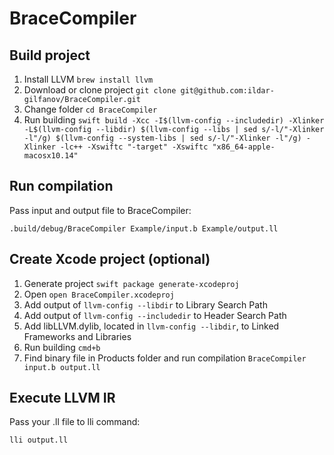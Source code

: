 # BraceCompiler

## Build project

1. Install LLVM `brew install llvm`
2. Download or clone project `git clone git@github.com:ildar-gilfanov/BraceCompiler.git`
3. Change folder `cd BraceCompiler`
4. Run building `swift build -Xcc -I$(llvm-config --includedir) -Xlinker -L$(llvm-config --libdir) $(llvm-config --libs | sed s/-l/"-Xlinker -l"/g) $(llvm-config --system-libs | sed s/-l/"-Xlinker -l"/g) -Xlinker -lc++ -Xswiftc "-target" -Xswiftc "x86_64-apple-macosx10.14"`

## Run compilation

Pass input and output file to BraceCompiler:

`.build/debug/BraceCompiler Example/input.b Example/output.ll`

## Create Xcode project (optional)

1. Generate project `swift package generate-xcodeproj`
2. Open `open BraceCompiler.xcodeproj`
3. Add output of `llvm-config --libdir` to Library Search Path
4. Add output of `llvm-config --includedir` to Header Search Path
5. Add libLLVM.dylib, located in `llvm-config --libdir`, to Linked Frameworks and Libraries
6. Run building `cmd+b`
7. Find binary file in Products folder and run compilation `BraceCompiler input.b output.ll`

## Execute LLVM IR

Pass your .ll file to lli command:

`lli output.ll`